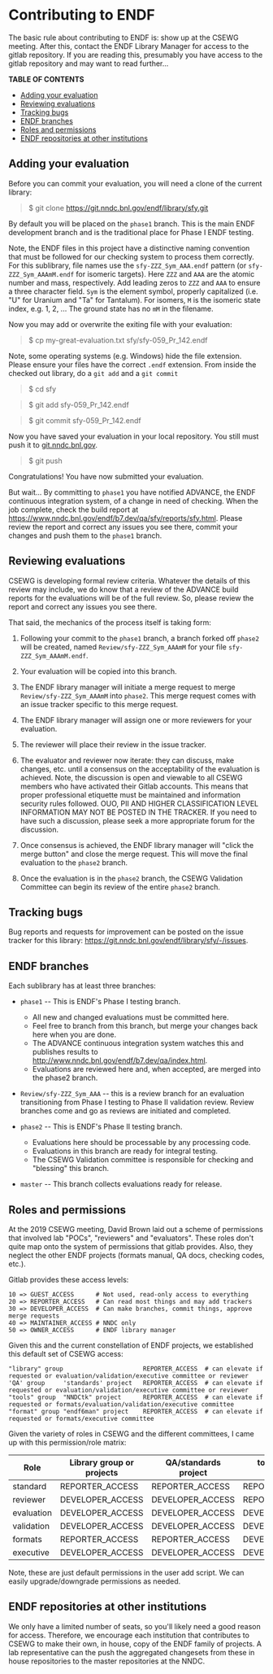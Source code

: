 # Contributing to ENDF

The basic rule about contributing to ENDF is: show up at the CSEWG meeting. After this, contact the ENDF Library Manager for access to the gitlab repository. If you are reading this, presumably you have access to the gitlab repository and may want to read further...

**TABLE OF CONTENTS**

- [Adding your evaluation](#adding-your-evaluation)
- [Reviewing evaluations](#reviewing-evaluations)
- [Tracking bugs](#tracking-bugs)
- [ENDF branches](#endf-branches)
- [Roles and permissions](#roles-and-permissions)
- [ENDF repositories at other institutions](#endf-repositories-at-other-institutions)

## Adding your evaluation

Before you can commit your evaluation, you will need a clone of the current library:

> $ git clone <https://git.nndc.bnl.gov/endf/library/sfy.git>

By default you will be placed on the `phase1` branch. This is the main ENDF development branch and is the traditional place for Phase I ENDF testing.

Note, the ENDF files in this project have a distinctive naming convention that must be followed for our checking system to process them correctly. For this sublibrary, file names use the `sfy-ZZZ_Sym_AAA.endf` pattern (or `sfy-ZZZ_Sym_AAAmM.endf` for isomeric targets). Here `ZZZ` and `AAA` are the atomic number and mass, respectively. Add leading zeros to `ZZZ` and `AAA` to ensure a three character field. `Sym` is the element symbol, properly capitalized (i.e. "U" for Uranium and "Ta" for Tantalum). For isomers, `M` is the isomeric state index, e.g. 1, 2, ... The ground state has no `mM` in the filename.

Now you may add or overwrite the exiting file with your evaluation:

> $ cp my-great-evaluation.txt sfy/sfy-059_Pr_142.endf

Note, some operating systems (e.g. Windows) hide the file extension. Please ensure your files have the correct `.endf` extension. From inside the checked out library, do a `git add` and a `git commit`

> $ cd sfy

> $ git add sfy-059_Pr_142.endf

> $ git commit sfy-059_Pr_142.endf

Now you have saved your evaluation in your local repository. You still must push it to [git.nndc.bnl.gov](https://git.nndc.bnl.gov).

> $ git push

Congratulations! You have now submitted your evaluation.

But wait... By committing to `phase1` you have notified ADVANCE, the ENDF continuous integration system, of a change in need of checking. When the job complete, check the build report at <https://www.nndc.bnl.gov/endf/b7.dev/qa/sfy/reports/sfy.html>. Please review the report and correct any issues you see there, commit your changes and push them to the `phase1` branch.

## Reviewing evaluations

CSEWG is developing formal review criteria. Whatever the details of this review may include, we do know that a review of the ADVANCE build reports for the evaluations will be of the full review. So, please review the report and correct any issues you see there.

That said, the mechanics of the process itself is taking form:

1. Following your commit to the `phase1` branch, a branch forked off `phase2` will be created, named `Review/sfy-ZZZ_Sym_AAAmM` for your file `sfy-ZZZ_Sym_AAAmM.endf`.

2. Your evaluation will be copied into this branch.

3. The ENDF library manager will initiate a merge request to merge `Review/sfy-ZZZ_Sym_AAAmM` into `phase2`. This merge request comes with an issue tracker specific to this merge request.

4. The ENDF library manager will assign one or more reviewers for your evaluation.

5. The reviewer will place their review in the issue tracker.

6. The evaluator and reviewer now iterate: they can discuss, make changes, etc. until a consensus on the acceptability of the evaluation is achieved. Note, the discussion is open and viewable to all CSEWG members who have activated their Gitlab accounts. This means that proper professional etiquette must be maintained and information security rules followed. OUO, PII AND HIGHER CLASSIFICATION LEVEL INFORMATION MAY NOT BE POSTED IN THE TRACKER. If you need to have such a discussion, please seek a more appropriate forum for the discussion.

7. Once consensus is achieved, the ENDF library manager will "click the merge button" and close the merge request. This will move the final evaluation to the `phase2` branch.

8. Once the evaluation is in the `phase2` branch, the CSEWG Validation Committee can begin its review of the entire `phase2` branch.

## Tracking bugs

Bug reports and requests for improvement can be posted on the issue tracker for this library: <https://git.nndc.bnl.gov/endf/library/sfy/-/issues>.

## ENDF branches

Each sublibrary has at least three branches:

- `phase1` -- This is ENDF's Phase I testing branch.

  - All new and changed evaluations must be committed here.
  - Feel free to branch from this branch, but merge your changes back here when you are done.
  - The ADVANCE continuous integration system watches this and publishes results to <http://www.nndc.bnl.gov/endf/b7.dev/qa/index.html>.
  - Evaluations are reviewed here and, when accepted, are merged into the phase2 branch.

- `Review/sfy-ZZZ_Sym_AAA` -- this is a review branch for an evaluation transitioning from Phase I testing to Phase II validation review. Review branches come and go as reviews are initiated and completed.

- `phase2` -- This is ENDF's Phase II testing branch.

  - Evaluations here should be processable by any processing code.
  - Evaluations in this branch are ready for integral testing.
  - The CSEWG Validation committee is responsible for checking and "blessing" this branch.

- `master` -- This branch collects evaluations ready for release.

## Roles and permissions

At the 2019 CSEWG meeting, David Brown laid out a scheme of permissions that involved lab "POCs", "reviewers" and "evaluators". These roles don't quite map onto the system of permissions that gitlab provides. Also, they neglect the other ENDF projects (formats manual, QA docs, checking codes, etc.).

Gitlab provides these access levels:

```
10 => GUEST_ACCESS      # Not used, read-only access to everything
20 => REPORTER_ACCESS   # Can read most things and may add trackers
30 => DEVELOPER_ACCESS  # Can make branches, commit things, approve merge requests
40 => MAINTAINER_ACCESS # NNDC only
50 => OWNER_ACCESS      # ENDF library manager
```

Given this and the current constellation of ENDF projects, we established this default set of CSEWG access:

```
"library" group                      REPORTER_ACCESS  # can elevate if requested or evaluation/validation/executive committee or reviewer
'QA' group     'standards' project   REPORTER_ACCESS  # can elevate if requested or evaluation/validation/executive committee or reviewer
"tools" group  "NNDCtk" project      REPORTER_ACCESS  # can elevate if requested or formats/evaluation/validation/executive committee
"format" group "endf6man" project    REPORTER_ACCESS  # can elevate if requested or formats/executive committee
```

Given the variety of roles in CSEWG and the different committees, I came up with this permission/role matrix:

Role       | Library group or projects | QA/standards project | tools/NNDCtk project | format/endf6man project
---------- | ------------------------- | -------------------- | -------------------- | -----------------------
standard   | REPORTER_ACCESS           | REPORTER_ACCESS      | REPORTER_ACCESS      | REPORTER_ACCESS
reviewer   | DEVELOPER_ACCESS          | DEVELOPER_ACCESS     | REPORTER_ACCESS      | REPORTER_ACCESS
evaluation | DEVELOPER_ACCESS          | DEVELOPER_ACCESS     | DEVELOPER_ACCESS     | REPORTER_ACCESS
validation | DEVELOPER_ACCESS          | DEVELOPER_ACCESS     | DEVELOPER_ACCESS     | REPORTER_ACCESS
formats    | REPORTER_ACCESS           | REPORTER_ACCESS      | DEVELOPER_ACCESS     | DEVELOPER_ACCESS
executive  | DEVELOPER_ACCESS          | DEVELOPER_ACCESS     | DEVELOPER_ACCESS     | DEVELOPER_ACCESS

Note, these are just default permissions in the user add script. We can easily upgrade/downgrade permissions as needed.

## ENDF repositories at other institutions

We only have a limited number of seats, so you'll likely need a good reason for access. Therefore, we encourage each institution that contributes to CSEWG to make their own, in house, copy of the ENDF family of projects. A lab representative can the push the aggregated changesets from these in house repositories to the master repositories at the NNDC.
